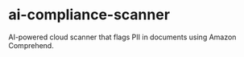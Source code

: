 # ai-compliance-scanner
AI-powered cloud scanner that flags PII in documents using Amazon Comprehend.
